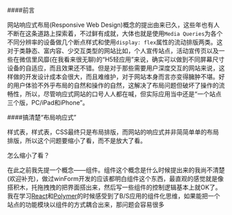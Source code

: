<!--begin
"title":"响应式布局",
"subtitle":"威廉·华莱士，一个充满传奇色彩的人物。他的基本情况，正史没有准确的记载，关于他早年经历的所有说法都源于后人流传的口头文学，找不到可靠的佐证",
"bgphoto":"#f60",
"publishtime":"2015/07/30",
"category":"mess",
"preview":""
end-->

####前言

网站响应式布局(Responsive Web Design)概念的提出由来已久，这些年也有人不断在这条道路上探索着，不过鲜有成就，大体也就是使用`Media Queries`为各个不同分辨率的设备做几个断点样式和使用`display: flex`属性的流动排版两类。这对于类静态、富内容、少交互类型的网站比如，个人宣传站点，活动宣传页以及一些在微信里风靡(在我看来很无聊)的“H5轻应用”来说，确实可以做到不同屏幕尺寸设备的自适应，而且效果还不错。但是对于那些需要用户深度交互的网站来说，这样做的开发设计成本会很大，而且难维护，对于网站本身而言亦变得臃肿不堪。好的用户体验不外乎布局的自然和操作的自然，这解决了布局问题但破坏了操作的流畅性，所以，尽管响应式网站的口号人人都在喊，但实际应用当中还是“一个站点三个版，PC/iPad和iPhone”。

####搞清楚“布局响应式”

样式表，样式表，CSS最终只是布局排版，而网站的响应式并非简简单单的布局排版，所以这个问题要缩小了看，而不是放大了看。

怎么缩小了看？

在此之前我先提一个概念——组件。组件这个概念是什么时候提出来的我尚不清楚(欢迎补充)，做过winForm开发的应该都明白组件这个东西，最直观的感觉就是像搭积木，托拖拽拽的把界面搭出来，然后写一些组件的控制逻辑基本上就OK了。我在学习[React](http://facebook.github.io/react)和[Polymer](http://docs.polymerchina.org/)的时候感受到了B/S应用的组件化思维，如果能把一个站点的功能模块以组件的方式耦合出来，那问题会容易很多